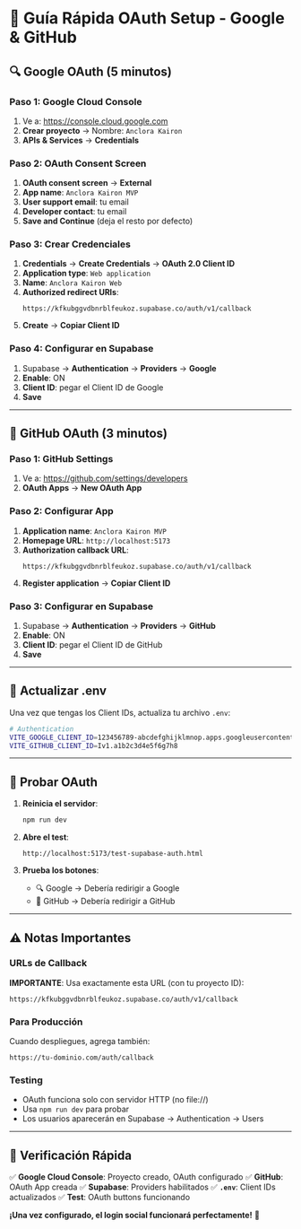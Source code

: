 # 🚀 Guía Rápida OAuth Setup - Google & GitHub

## 🔍 **Google OAuth (5 minutos)**

### Paso 1: Google Cloud Console
1. Ve a: https://console.cloud.google.com
2. **Crear proyecto** → Nombre: `Anclora Kairon`
3. **APIs & Services** → **Credentials**

### Paso 2: OAuth Consent Screen
1. **OAuth consent screen** → **External**
2. **App name**: `Anclora Kairon MVP`
3. **User support email**: tu email
4. **Developer contact**: tu email
5. **Save and Continue** (deja el resto por defecto)

### Paso 3: Crear Credenciales
1. **Credentials** → **Create Credentials** → **OAuth 2.0 Client ID**
2. **Application type**: `Web application`
3. **Name**: `Anclora Kairon Web`
4. **Authorized redirect URIs**: 
   ```
   https://kfkubggvdbnrblfeukoz.supabase.co/auth/v1/callback
   ```
5. **Create** → **Copiar Client ID**

### Paso 4: Configurar en Supabase
1. Supabase → **Authentication** → **Providers** → **Google**
2. **Enable**: ON
3. **Client ID**: pegar el Client ID de Google
4. **Save**

---

## 🐙 **GitHub OAuth (3 minutos)**

### Paso 1: GitHub Settings
1. Ve a: https://github.com/settings/developers
2. **OAuth Apps** → **New OAuth App**

### Paso 2: Configurar App
1. **Application name**: `Anclora Kairon MVP`
2. **Homepage URL**: `http://localhost:5173`
3. **Authorization callback URL**: 
   ```
   https://kfkubggvdbnrblfeukoz.supabase.co/auth/v1/callback
   ```
4. **Register application** → **Copiar Client ID**

### Paso 3: Configurar en Supabase
1. Supabase → **Authentication** → **Providers** → **GitHub**
2. **Enable**: ON
3. **Client ID**: pegar el Client ID de GitHub
4. **Save**

---

## 📝 **Actualizar .env**

Una vez que tengas los Client IDs, actualiza tu archivo `.env`:

```bash
# Authentication
VITE_GOOGLE_CLIENT_ID=123456789-abcdefghijklmnop.apps.googleusercontent.com
VITE_GITHUB_CLIENT_ID=Iv1.a1b2c3d4e5f6g7h8
```

---

## 🧪 **Probar OAuth**

1. **Reinicia el servidor**:
   ```bash
   npm run dev
   ```

2. **Abre el test**:
   ```
   http://localhost:5173/test-supabase-auth.html
   ```

3. **Prueba los botones**:
   - 🔍 Google → Debería redirigir a Google
   - 🐙 GitHub → Debería redirigir a GitHub

---

## ⚠️ **Notas Importantes**

### URLs de Callback
**IMPORTANTE**: Usa exactamente esta URL (con tu proyecto ID):
```
https://kfkubggvdbnrblfeukoz.supabase.co/auth/v1/callback
```

### Para Producción
Cuando despliegues, agrega también:
```
https://tu-dominio.com/auth/callback
```

### Testing
- OAuth funciona solo con servidor HTTP (no file://)
- Usa `npm run dev` para probar
- Los usuarios aparecerán en Supabase → Authentication → Users

---

## 🎯 **Verificación Rápida**

✅ **Google Cloud Console**: Proyecto creado, OAuth configurado
✅ **GitHub**: OAuth App creada
✅ **Supabase**: Providers habilitados
✅ **`.env`**: Client IDs actualizados
✅ **Test**: OAuth buttons funcionando

**¡Una vez configurado, el login social funcionará perfectamente!** 🚀